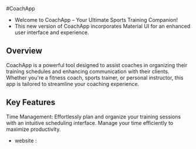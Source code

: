 #CoachApp
- Welcome to CoachApp – Your Ultimate Sports Training Companion!
- This new version of CoachApp incorporates Material UI for an enhanced user interface and experience.

## Overview
CoachApp is a powerful tool designed to assist coaches in organizing their training schedules and enhancing communication with their clients. Whether you're a fitness coach, sports trainer, or personal instructor, this app is tailored to streamline your coaching experience.

## Key Features
Time Management: Effortlessly plan and organize your training sessions with an intuitive scheduling interface. Manage your time efficiently to maximize productivity.

- website :
